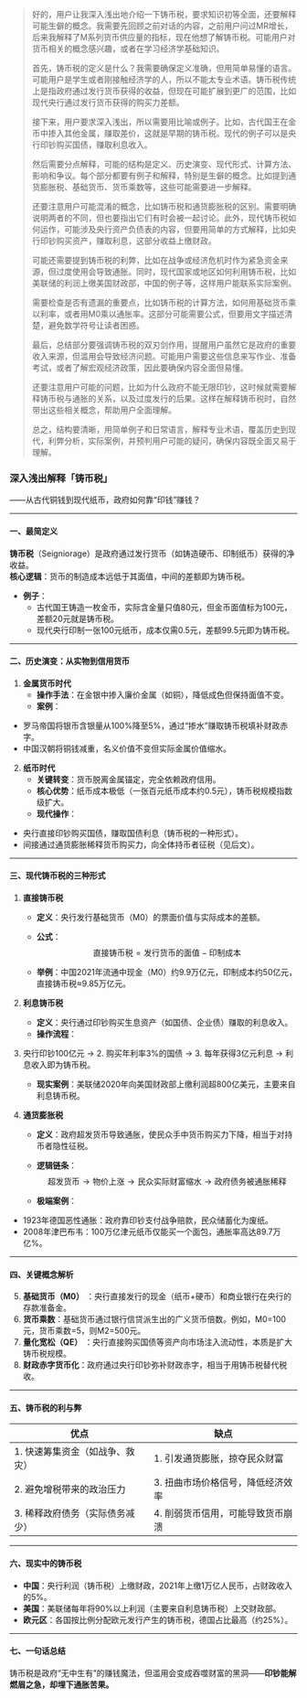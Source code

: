 >好的，用户让我深入浅出地介绍一下铸币税，要求知识初等全面，还要解释可能生僻的概念。我需要先回顾之前对话的内容，之前用户问过MR增长，后来我解释了M系列货币供应量的指标，现在他想了解铸币税。可能用户对货币相关的概念感兴趣，或者在学习经济学基础知识。
>
>首先，铸币税的定义是什么？我需要确保定义准确，但用简单易懂的语言。可能用户是学生或者刚接触经济学的人，所以不能太专业术语。铸币税传统上是指政府通过发行货币获得的收益，但现在可能扩展到更广的范围，比如现代央行通过发行货币获得的购买力差额。
>
>接下来，用户要求深入浅出，所以需要用比喻或例子。比如，古代国王在金币中掺入其他金属，赚取差价，这就是早期的铸币税。现代的例子可以是央行印钞购买国债，赚取利息收入。
>
>然后需要分点解释，可能的结构是定义、历史演变、现代形式、计算方法、影响和争议。每个部分都要有例子和解释，特别是生僻的概念。比如提到通货膨胀税、基础货币、货币乘数等，这些可能需要进一步解释。
>
>还要注意用户可能混淆的概念，比如铸币税和通货膨胀税的区别。需要明确说明两者的不同，但也要指出它们有时会被一起讨论。此外，现代铸币税如何运作，可能涉及央行资产负债表的内容，但要用简单的方式解释，比如央行印钞购买资产，赚取利息，这部分收益上缴财政。
>
>可能还需要提到铸币税的利弊，比如在战争或经济危机时作为紧急资金来源，但过度使用会导致通胀。同时，现代国家或地区如何利用铸币税，比如美联储的利润上缴美国财政部，中国的例子等，这样用户能联系实际案例。
>
>需要检查是否有遗漏的重要点，比如铸币税的计算方法，如何用基础货币乘以利率，或者用M0乘以通胀率。这部分可能需要公式，但要用文字描述清楚，避免数学符号让读者困惑。
>
>最后，总结部分要强调铸币税的双刃剑作用，提醒用户虽然它是政府的重要收入来源，但滥用会导致经济问题。可能用户需要这些信息来写作业、准备考试，或者了解宏观经济政策，因此要确保内容全面但易懂。
>
>还要注意用户可能的问题，比如为什么政府不能无限印钞，这时候就需要解释铸币税与通胀的关系，以及过度发行的后果。这样在解释铸币税时，自然带出这些相关概念，帮助用户全面理解。
>
>总之，结构要清晰，用简单例子和日常语言，解释专业术语，覆盖历史到现代，利弊分析，实际案例，并预判用户可能的疑问，确保内容既全面又易于理解。
>

### 深入浅出解释「铸币税」  
——从古代铜钱到现代纸币，政府如何靠“印钱”赚钱？

---

#### 一、最简定义  
**铸币税**（Seigniorage）是政府通过发行货币（如铸造硬币、印制纸币）获得的净收益。  
**核心逻辑**：货币的制造成本远低于其面值，中间的差额即为铸币税。  
- **例子**：  
  - 古代国王铸造一枚金币，实际含金量只值80元，但金币面值标为100元，差额20元就是铸币税。  
  - 现代央行印制一张100元纸币，成本仅需0.5元，差额99.5元即为铸币税。

---

#### 二、历史演变：从实物到信用货币  
1. **金属货币时代**  
   - **操作手法**：在金银中掺入廉价金属（如铜），降低成色但保持面值不变。  
   - **案例**：  
- 罗马帝国将银币含银量从100%降至5%，通过“掺水”赚取铸币税填补财政赤字。  
- 中国汉朝将铜钱减重，名义价值不变但实际金属价值缩水。

2. **纸币时代**  
   - **关键转变**：货币脱离金属锚定，完全依赖政府信用。  
   - **核心优势**：纸币成本极低（一张百元纸币成本约0.5元），铸币税规模指数级扩大。  
   - **现代操作**：  
- 央行直接印钞购买国债，赚取国债利息（铸币税的一种形式）。  
- 间接通过通货膨胀稀释货币购买力，向全体持币者征税（见后文）。

---

#### 三、现代铸币税的三种形式  

1. **直接铸币税**  
   - **定义**：央行发行基础货币（M0）的票面价值与实际成本的差额。  
   - **公式**：  
$$
     \text{直接铸币税} = \text{发行货币的面值} - \text{印制成本}
$$
  
   - **举例**：中国2021年流通中现金（M0）约9.9万亿元，印制成本约50亿元，直接铸币税≈9.85万亿元。

2. **利息铸币税**  
   - **定义**：央行通过印钞购买生息资产（如国债、企业债）赚取的利息收入。  
   - **操作流程**：  
3. 央行印钞100亿元 → 2. 购买年利率3%的国债 → 3. 每年获得3亿元利息 → 利息收入即为铸币税。  
   - **现实案例**：美联储2020年向美国财政部上缴利润超800亿美元，主要来自利息铸币税。

4. **通货膨胀税**  
   - **定义**：政府超发货币导致通胀，使民众手中货币购买力下降，相当于对持币者隐性征税。  
   - **逻辑链条**：  
$$
     \text{超发货币} → \text{物价上涨} → \text{民众实际财富缩水} → \text{政府债务被通胀稀释}
$$
  
   - **极端案例**：  
- 1923年德国恶性通胀：政府靠印钞支付战争赔款，民众储蓄化为废纸。  
- 2008年津巴布韦：100万亿津元纸币仅能买一个面包，通胀率高达89.7万亿%。

---

#### 四、关键概念解析  
5. **基础货币（M0）**  ：央行直接发行的现金（纸币+硬币）和商业银行在央行的存款准备金。  
6. **货币乘数**：基础货币通过银行信贷派生出的广义货币倍数。例如，M0=100元，货币乘数=5，则M2=500元。  
7. **量化宽松（QE）**  ：央行直接购买国债等资产向市场注入流动性，本质是扩大铸币税规模。  
8. **财政赤字货币化**：政府通过央行印钞弥补财政赤字，相当于用铸币税替代税收。

---

#### 五、铸币税的利与弊  
| **优点**                          | **缺点**                          |
|-----------------------------------|-----------------------------------|
| 1. 快速筹集资金（如战争、救灾）     | 1. 引发通货膨胀，掠夺民众财富       |
| 2. 避免增税带来的政治压力           | 3. 扭曲市场价格信号，降低经济效率   |
| 3. 稀释政府债务（实际债务减少）     | 4. 削弱货币信用，可能导致货币崩溃   |

---

#### 六、现实中的铸币税  
- **中国**：央行利润（铸币税）上缴财政，2021年上缴1万亿人民币，占财政收入的5%。  
- **美国**：美联储每年将90%以上利润（主要来自利息铸币税）上交财政部。  
- **欧元区**：各国按比例分配欧元发行产生的铸币税，德国占比最高（约25%）。

---

#### 七、一句话总结  
铸币税是政府“无中生有”的赚钱魔法，但滥用会变成吞噬财富的黑洞——**印钞能解燃眉之急，却埋下通胀苦果。**